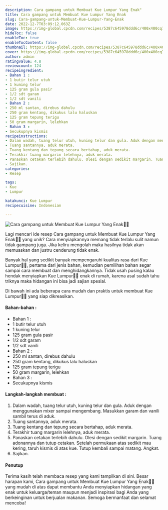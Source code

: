 ```yaml
---
description: Cara gampang untuk Membuat Kue Lumpur Yang Enak"
title: Cara gampang untuk Membuat Kue Lumpur Yang Enak
slug: Cara-gampang-untuk-Membuat-Kue-Lumpur-Yang-Enak
date: 2022-12-7T03:09:12.063Z
image: https://img-global.cpcdn.com/recipes/5387c645978ddd6c/400x400cq70/photo.jpg
hideToc: false
enableToc: true
enableTocContent: false
thumbnail: https://img-global.cpcdn.com/recipes/5387c645978ddd6c/400x400cq70/photo.jpg
cover: https://img-global.cpcdn.com/recipes/5387c645978ddd6c/400x400cq70/photo.jpg
author: admin
ratingvalue: 4.8
reviewcount: 124
recipeingredient:
- Bahan 1 :
- 1 butir telur utuh
- 1 kuning telur
- 125 gram gula pasir
- 1/2 sdt garam
- 1/2 sdt vanili
- Bahan 2 :
- 250 ml santan, direbus dahulu
- 250 gram kentang, dikukus lalu haluskan
- 125 gram tepung terigu
- 50 gram margarin, lelehkan
- Bahan 3 :
- Secukupnya kismis
recipeinstructions:
- Dalam wadah, tuang telur utuh, kuning telur dan gula. Aduk dengan menggunakan mixer sampai mengembang. Masukkan garam dan vanili sambil terus di aduk.
- Tuang santannya, aduk merata.
- Tuang kentang dan tepung secara bertahap, aduk merata.
- Terakhir tuang margarin lelehnya, aduk merata.
- Panaskan cetakan terlebih dahulu. Olesi dengan sedikit margarin. Tuang adonannya dan tutup cetakan. Setelah permukaan atas sedikit mau kering, taruh kismis di atas kue. Tutup kembali sampai matang. Angkat.
- Sajikan.
categories:
- Resep

tags:
- Kue
- Lumpur

katakunci: Kue Lumpur
recipecuisine: Indonesian

---
```


![Cara gampang untuk Membuat Kue Lumpur Yang Enak👩‍🍳](https://img-global.cpcdn.com/recipes/5387c645978ddd6c/400x400cq70/photo.jpg)

Lagi mencari ide resep Cara gampang untuk Membuat Kue Lumpur Yang Enak👩‍🍳 yang unik? Cara menyiapkannya memang tidak terlalu sulit namun tidak gampang juga. Jika keliru mengolah maka hasilnya tidak akan memuaskan dan justru cenderung tidak enak.

Banyak hal yang sedikit banyak mempengaruhi kualitas rasa dari Kue Lumpur👩‍🍳, pertama dari jenis bahan, kemudian pemilihan bahan segar sampai cara membuat dan menghidangkannya. Tidak usah pusing kalau hendak menyiapkan Kue Lumpur👩‍🍳 enak di rumah, karena asal sudah tahu triknya maka hidangan ini bisa jadi sajian spesial.

Di bawah ini ada beberapa cara mudah dan praktis untuk membuat Kue Lumpur👩‍🍳 yang siap dikreasikan.

<!--inarticleads1-->

#### Bahan-bahan :

- Bahan 1 :
- 1 butir telur utuh
- 1 kuning telur
- 125 gram gula pasir
- 1/2 sdt garam
- 1/2 sdt vanili
- Bahan 2 :
- 250 ml santan, direbus dahulu
- 250 gram kentang, dikukus lalu haluskan
- 125 gram tepung terigu
- 50 gram margarin, lelehkan
- Bahan 3 :
- Secukupnya kismis

<!--inarticleads2-->

#### Langkah-langkah membuat :

1. Dalam wadah, tuang telur utuh, kuning telur dan gula. Aduk dengan menggunakan mixer sampai mengembang. Masukkan garam dan vanili sambil terus di aduk.
1. Tuang santannya, aduk merata.
1. Tuang kentang dan tepung secara bertahap, aduk merata.
1. Terakhir tuang margarin lelehnya, aduk merata.
1. Panaskan cetakan terlebih dahulu. Olesi dengan sedikit margarin. Tuang adonannya dan tutup cetakan. Setelah permukaan atas sedikit mau kering, taruh kismis di atas kue. Tutup kembali sampai matang. Angkat.
1. Sajikan.

#### Penutup

Terima kasih telah membaca resep yang kami tampilkan di sini. Besar harapan kami, Cara gampang untuk Membuat Kue Lumpur Yang Enak👩‍🍳 yang mudah di atas dapat membantu Anda menyiapkan hidangan yang enak untuk keluarga/teman maupun menjadi inspirasi bagi Anda yang berkeinginan untuk berjualan makanan. Semoga bermanfaat dan selamat mencoba!